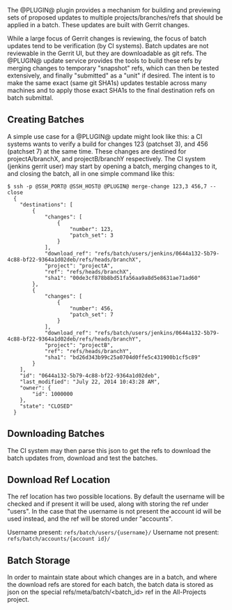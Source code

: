 The @PLUGIN@ plugin provides a mechanism for building and previewing
sets of proposed updates to multiple projects/branches/refs that
should be applied in a batch.  These updates are built with Gerrit
changes.

While a large focus of Gerrit changes is reviewing, the focus of
batch updates tend to be verification (by CI systems).  Batch
updates are not reviewable in the Gerrit UI, but they are
downloadable as git refs.  The @PLUGIN@ update service provides the
tools to build these refs by merging changes to temporary
"snapshot" refs, which can then be tested extensively, and finally
"submitted" as a "unit" if desired.  The intent is to make the
same exact (same git SHA1s) updates testable across many machines
and to apply those exact SHA1s to the final destination refs on
batch submittal.

Creating Batches
----------------

A simple use case for a @PLUGIN@ update might look like this:
a CI systems wants to verify a build for changes 123 (patchset 3),
and 456 (patchset 7) at the same time.  These changes are destined
for projectA/branchX, and projectB/branchY respectively.  The CI
system (jenkins gerrit user) may start by opening a batch,
merging changes to it, and closing the batch, all in one simple
command like this:

```
$ ssh -p @SSH_PORT@ @SSH_HOST@ @PLUGIN@ merge-change 123,3 456,7 --close
  {
    "destinations": [
        {
            "changes": [
                {
                    "number": 123,
                    "patch_set": 3
                }
            ],
            "download_ref": "refs/batch/users/jenkins/0644a132-5b79-4c88-bf22-9364a1d02deb/refs/heads/branchX",
            "project": "projectA",
            "ref": "refs/heads/branchX",
            "sha1": "00de3cf878b8bd51fa56aa9a8d5e8631ae71ad60"
        },
        {
            "changes": [
                {
                    "number": 456,
                    "patch_set": 7
                }
            ],
            "download_ref": "refs/batch/users/jenkins/0644a132-5b79-4c88-bf22-9364a1d02deb/refs/heads/branchY",
            "project": "projectB",
            "ref": "refs/heads/branchY",
            "sha1": "bd26d343b99c25a0704d0ffe5c431900b1cf5c89"
        }
    ],
    "id": "0644a132-5b79-4c88-bf22-9364a1d02deb",
    "last_modified": "July 22, 2014 10:43:28 AM",
    "owner": {
        "id": 1000000
    },
    "state": "CLOSED"
  }
```



Downloading Batches
-------------------

The CI system may then parse this json to get the refs to
download the batch updates from, download and test the batches.


Download Ref Location
---------------------
The ref location has two possible locations. By default the username will be
checked and if present it will be used, along with storing the ref under "users".
In the case that the username is not present the account id will be used instead,
and the ref will be stored under "accounts".

Username present:
`refs/batch/users/{username}/`
Username not present:
`refs/batch/accounts/{account id}/`


Batch Storage
-------------

In order to maintain state about which changes are in a batch, and where the
download refs are stored for each batch, the batch data is stored as json on
the special refs/meta/batch/<batch_id> ref in the All-Projects project.
